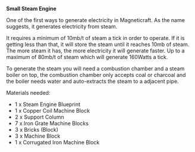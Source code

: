 **Small Steam Engine**

One of the first ways to generate electricity in Magneticraft. As the name suggests, it generates electricity from steam.

It requires a minimum of 10mb/t of steam a tick in order to operate. If it is getting less than that, it will store the steam until it reaches 10mb of steam. The more steam it has, the more electricity it will generate faster. Up to a maximum of 80mb/t of steam which will generate 160Watts a tick.

To generate the steam you will need a combustion chamber and a steam boiler on top, the combustion chamber only accepts coal or charcoal and the boiler needs water and auto-extracts the steam to a adjacent pipe.

Materials needed:
- 1 x Steam Engine Blueprint
- 1 x Copper Coil Machine Block
- 2 x Support Column
- 7 x Iron Grate Machine Blocks
- 3 x Bricks (Block)
- 3 x Machine Block
- 1 x Corrugated Iron Machine Block
